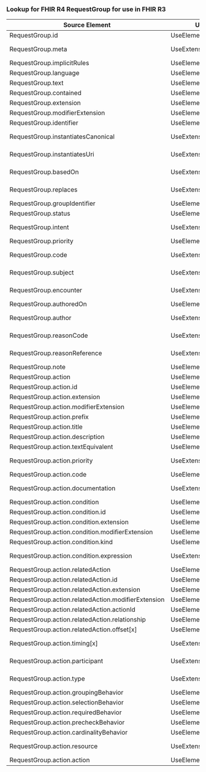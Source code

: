 ### Lookup for FHIR R4 RequestGroup for use in FHIR R3

| Source Element | Usage | Target |
| -------------- | ----- | ------ |
| RequestGroup.id | UseElementSameName | RequestGroup.id |
| RequestGroup.meta | UseExtension | http://hl7.org/fhir/4.0/StructureDefinition/extension-RequestGroup.meta |
| RequestGroup.implicitRules | UseElementSameName | RequestGroup.implicitRules |
| RequestGroup.language | UseElementSameName | RequestGroup.language |
| RequestGroup.text | UseElementSameName | RequestGroup.text |
| RequestGroup.contained | UseElementSameName | RequestGroup.contained |
| RequestGroup.extension | UseElementSameName | RequestGroup.extension |
| RequestGroup.modifierExtension | UseElementSameName | RequestGroup.modifierExtension |
| RequestGroup.identifier | UseElementSameName | RequestGroup.identifier |
| RequestGroup.instantiatesCanonical | UseExtension | http://hl7.org/fhir/4.0/StructureDefinition/extension-RequestGroup.instantiatesCanonical |
| RequestGroup.instantiatesUri | UseExtension | http://hl7.org/fhir/4.0/StructureDefinition/extension-RequestGroup.instantiatesUri |
| RequestGroup.basedOn | UseExtension | http://hl7.org/fhir/4.0/StructureDefinition/extension-RequestGroup.basedOn |
| RequestGroup.replaces | UseExtension | http://hl7.org/fhir/4.0/StructureDefinition/extension-RequestGroup.replaces |
| RequestGroup.groupIdentifier | UseElementSameName | RequestGroup.groupIdentifier |
| RequestGroup.status | UseElementSameName | RequestGroup.status |
| RequestGroup.intent | UseExtension | http://hl7.org/fhir/4.0/StructureDefinition/extension-RequestGroup.intent |
| RequestGroup.priority | UseElementSameName | RequestGroup.priority |
| RequestGroup.code | UseExtension | http://hl7.org/fhir/4.0/StructureDefinition/extension-RequestGroup.code |
| RequestGroup.subject | UseExtension | http://hl7.org/fhir/4.0/StructureDefinition/extension-RequestGroup.subject |
| RequestGroup.encounter | UseExtension | http://hl7.org/fhir/4.0/StructureDefinition/extension-RequestGroup.encounter |
| RequestGroup.authoredOn | UseElementSameName | RequestGroup.authoredOn |
| RequestGroup.author | UseExtension | http://hl7.org/fhir/4.0/StructureDefinition/extension-RequestGroup.author |
| RequestGroup.reasonCode | UseExtension | http://hl7.org/fhir/4.0/StructureDefinition/extension-RequestGroup.reasonCode |
| RequestGroup.reasonReference | UseExtension | http://hl7.org/fhir/4.0/StructureDefinition/extension-RequestGroup.reasonReference |
| RequestGroup.note | UseElementSameName | RequestGroup.note |
| RequestGroup.action | UseElementSameName | RequestGroup.action |
| RequestGroup.action.id | UseElementSameName | RequestGroup.action.id |
| RequestGroup.action.extension | UseElementSameName | RequestGroup.action.extension |
| RequestGroup.action.modifierExtension | UseElementSameName | RequestGroup.action.modifierExtension |
| RequestGroup.action.prefix | UseElementSameName | RequestGroup.action.label |
| RequestGroup.action.title | UseElementSameName | RequestGroup.action.title |
| RequestGroup.action.description | UseElementSameName | RequestGroup.action.description |
| RequestGroup.action.textEquivalent | UseElementSameName | RequestGroup.action.textEquivalent |
| RequestGroup.action.priority | UseExtension | http://hl7.org/fhir/4.0/StructureDefinition/extension-RequestGroup.action.priority |
| RequestGroup.action.code | UseElementSameName | RequestGroup.action.code |
| RequestGroup.action.documentation | UseExtension | http://hl7.org/fhir/4.0/StructureDefinition/extension-RequestGroup.action.documentation |
| RequestGroup.action.condition | UseElementSameName | RequestGroup.action.condition |
| RequestGroup.action.condition.id | UseElementSameName | RequestGroup.action.condition.id |
| RequestGroup.action.condition.extension | UseElementSameName | RequestGroup.action.condition.extension |
| RequestGroup.action.condition.modifierExtension | UseElementSameName | RequestGroup.action.condition.modifierExtension |
| RequestGroup.action.condition.kind | UseElementSameName | RequestGroup.action.condition.kind |
| RequestGroup.action.condition.expression | UseExtension | http://hl7.org/fhir/4.0/StructureDefinition/extension-RequestGroup.action.condition.expression |
| RequestGroup.action.relatedAction | UseElementSameName | RequestGroup.action.relatedAction |
| RequestGroup.action.relatedAction.id | UseElementSameName | RequestGroup.action.relatedAction.id |
| RequestGroup.action.relatedAction.extension | UseElementSameName | RequestGroup.action.relatedAction.extension |
| RequestGroup.action.relatedAction.modifierExtension | UseElementSameName | RequestGroup.action.relatedAction.modifierExtension |
| RequestGroup.action.relatedAction.actionId | UseElementSameName | RequestGroup.action.relatedAction.actionId |
| RequestGroup.action.relatedAction.relationship | UseElementSameName | RequestGroup.action.relatedAction.relationship |
| RequestGroup.action.relatedAction.offset[x] | UseElementSameName | RequestGroup.action.relatedAction.offset[x] |
| RequestGroup.action.timing[x] | UseExtension | http://hl7.org/fhir/4.0/StructureDefinition/extension-RequestGroup.action.timing |
| RequestGroup.action.participant | UseExtension | http://hl7.org/fhir/4.0/StructureDefinition/extension-RequestGroup.action.participant |
| RequestGroup.action.type | UseExtension | http://hl7.org/fhir/4.0/StructureDefinition/extension-RequestGroup.action.type |
| RequestGroup.action.groupingBehavior | UseElementSameName | RequestGroup.action.groupingBehavior |
| RequestGroup.action.selectionBehavior | UseElementSameName | RequestGroup.action.selectionBehavior |
| RequestGroup.action.requiredBehavior | UseElementSameName | RequestGroup.action.requiredBehavior |
| RequestGroup.action.precheckBehavior | UseElementSameName | RequestGroup.action.precheckBehavior |
| RequestGroup.action.cardinalityBehavior | UseElementSameName | RequestGroup.action.cardinalityBehavior |
| RequestGroup.action.resource | UseExtension | http://hl7.org/fhir/4.0/StructureDefinition/extension-RequestGroup.action.resource |
| RequestGroup.action.action | UseElementSameName | RequestGroup.action.action |
